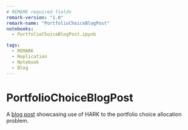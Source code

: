 ```yaml
---
# REMARK required fields
remark-version: "1.0"
remark-name: "PortfolioChoiceBlogPost"
notebooks:
  - PortfolioChoiceBlogPost.ipynb

tags:
  - REMARK
  - Replication
  - Notebook
  - Blog
---
```


# PortfolioChoiceBlogPost

A [blog post](https://econ-ark.github.io/PortfolioChoiceBlogPost/PortfolioChoiceBlogPost.html) showcasing use of HARK to the portfolio choice allocation problem.


